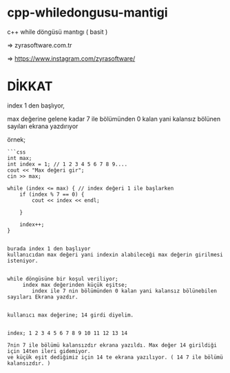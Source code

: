 # cpp-whiledongusu-mantigi
c++ while döngüsü mantıgı  ( basit )

=> zyrasoftware.com.tr



=> https://www.instagram.com/zyrasoftware/


# DİKKAT

index 1 den başlıyor,

max değerine gelene kadar 7 ile bölümünden 0 kalan yani kalansız bölünen  sayıları ekrana yazdırıyor

örnek;


	```css
	int max;
	int index = 1; // 1 2 3 4 5 6 7 8 9....
	cout << "Max değeri gir";
	cin >> max;
	
	while (index <= max) { // index değeri 1 ile başlarken
		if (index % 7 == 0) {
			cout << index << endl;

		}

		index++;
	}
```

burada index 1 den başlıyor
kullanıcıdan max değeri yani indexin alabileceği max değerin girilmesi isteniyor.


while döngüsüne bir koşul veriliyor;
     index max değerinden küçük eşitse;
        index ile 7 nin bölümünden 0 kalan yani kalansız bölünebilen sayıları Ekrana yazdır.


kullanıcı max değerine; 14 girdi diyelim.


index; 1 2 3 4 5 6 7 8 9 10 11 12 13 14

7nin 7 ile bölümü kalansızdır ekrana yazıldı. Max değer 14 girildiği için 14ten ileri gidemiyor.
ve küçük eşit dediğimiz için 14 te ekrana yazılıyor. ( 14 7 ile bölümü kalansızdır. )
